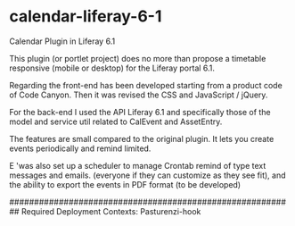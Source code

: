 # calendar-liferay-6-1
Calendar Plugin in Liferay 6.1

This plugin (or portlet project) does no more than propose a timetable responsive (mobile or desktop) for the Liferay portal 6.1. 

Regarding the front-end has been developed starting from a product code of Code Canyon. Then it was revised the CSS and JavaScript / jQuery. 

For the back-end I used the API Liferay 6.1 and specifically those of the model and service util related to CalEvent and AssetEntry. 

The features are small compared to the original plugin. It lets you create events periodically and remind limited. 

E 'was also set up a scheduler to manage Crontab remind of type text messages and emails. (everyone if they can customize as they see fit), and the ability to export the events in PDF format (to be developed)

##########################################################
Required Deployment Contexts: Pasturenzi-hook
